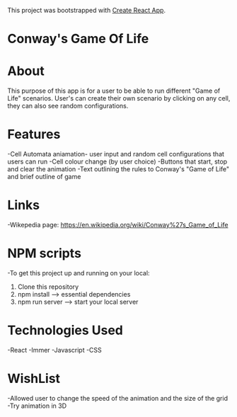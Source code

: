 This project was bootstrapped with [Create React App](https://github.com/facebook/create-react-app).

# Conway's Game Of Life

# About 

This purpose of this app is for a user to be able to run different "Game of Life" scenarios. 
User's can create their own scenario by clicking on any cell, they can also see random configurations. 


# Features

-Cell Automata aniamation- user input and random cell configurations that users can run
-Cell colour change (by user choice)
-Buttons that start, stop and clear the animation
-Text outlining the rules to Conway's "Game of Life" and brief outline of game


# Links

-Wikepedia page: https://en.wikipedia.org/wiki/Conway%27s_Game_of_Life

# NPM scripts

-To get this project up and running on your local:

1) Clone this repository
2) npm install --> essential dependencies
3) npm run server --> start your local server

# Technologies Used  
 
 -React
 -Immer 
 -Javascript
 -CSS


 # WishList

 -Allowed user to change the speed of the animation and the size of the grid
 -Try animation in 3D